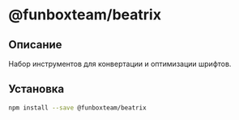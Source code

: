 # @funboxteam/beatrix

## Описание

Набор инструментов для конвертации и оптимизации шрифтов.

## Установка

```sh
npm install --save @funboxteam/beatrix
```
